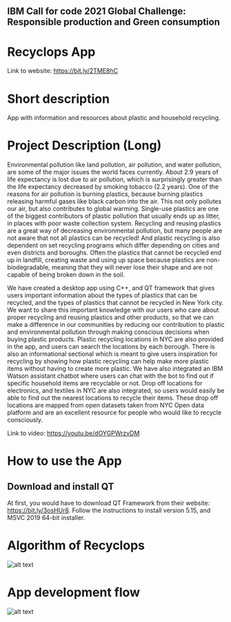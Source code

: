 ## IBM Call for code 2021 Global Challenge: Responsible production and Green consumption

# Recyclops App

Link to website: https://bit.ly/2TME8hC

# Short description

App with information and resources about plastic and household recycling.

# Project Description (Long)

Environmental pollution like land pollution, air pollution, and water pollution, are some of the major issues the world faces currently. About 2.9 years of life expectancy is lost due to air pollution, which is surprisingly greater than the life expectancy decreased by smoking tobacco (2.2 years). One of the reasons for air pollution is burning plastics, because burning plastics releasing harmful gases like black carbon into the air. This not only pollutes our air, but also contributes to global warming. Single-use plastics are one of the biggest contributors of plastic pollution that usually ends up as litter, in places with poor waste collection system. Recycling and reusing plastics are a great way of decreasing environmental pollution, but many people are not aware that not all plastics can be recycled! And plastic recycling is also dependent on set recycling programs which differ depending on cities and even districts and boroughs. Often the plastics that cannot be recycled end up in landfill, creating waste and using up space because plastics are non-biodegradable, meaning that they will never lose their shape and are not capable of being broken down in the soil. 

We have created a desktop app using C++, and QT framework that gives users important information about the types of plastics that can be recycled, and the types of plastics that cannot be recycled in New York city. We want to share this important knowledge with our users who care about proper recycling and reusing plastics and other products, so that we can make a difference in our communities by reducing our contribution to plastic and environmental pollution through making conscious decisions when buying plastic products. Plastic recycling locations in NYC are also provided in the app, and users can search the locations by each borough. There is also an informational sectional which is meant to give users inspiration for recycling by showing how plastic recycling can help make more plastic items without having to create more plastic. We have also integrated an IBM Watson assistant chatbot where users can chat with the bot to find out if specific household items are recyclable or not. Drop off locations for electronics, and textiles in NYC are also integrated, so users would easily be able to find out the nearest locations to recycle their items. These drop off locations are mapped from open datasets taken from NYC Open data platform and are an excellent resource for people who would like to recycle consciously. 


Link to video: https://youtu.be/dOYGPWrzvDM

# How to use the App

## Download and install QT

At first, you would have to download QT Framework from their website: https://bit.ly/3osHUr8. Follow the instructions to install version 5.15, and MSVC 2019 64-bit installer.

# Algorithm of Recyclops

![alt text](images/flowchart.png)

# App development flow

![alt text](images/appflow.jpg)


